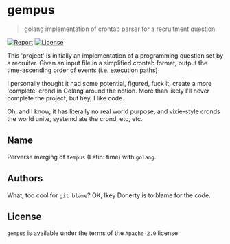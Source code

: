 # gempus

> golang implementation of crontab parser for a recruitment question

[![Report](https://goreportcard.com/badge/github.com/ikeycode/gempus)](https://goreportcard.com/report/github.com/ikeycode/gempus) [![License](https://img.shields.io/badge/License-Apache%202.0-blue.svg)](https://opensource.org/licenses/Apache-2.0)

This 'project' is initially an implementation of a programming question set
by a recruiter. Given an input file in a simplified crontab format, output
the time-ascending order of events (i.e. execution paths)

I personally thought it had some potential, figured, fuck it, create
a more 'complete' crond in Golang around the notion. More than likely
I'll never complete the project, but hey, I like code.

Oh, and I know, it has literally no real world purpose, and vixie-style
cronds the world unite, systemd ate the crond, etc, etc.

## Name

Perverse merging of `tempus` (Latin: time) with `golang`.

## Authors

What, too cool for `git blame`? OK, Ikey Doherty is to blame for the code.

## License

`gempus` is available under the terms of the `Apache-2.0` license
